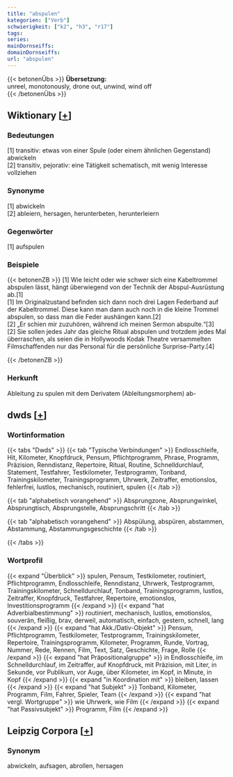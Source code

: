 ```yaml
---
title: "abspulen"
kategorien: ["Verb"]
schwierigkeit: ["k2", "h3", "r17"]
tags:
series:
mainDornseiffs:
domainDornseiffs:
url: "abspulen"
---
```


{{< betonenÜbs >}}
**Übersetzung:**  
unreel, monotonously, drone out, unwind, wind  off  
{{< /betonenÜbs >}}

## Wiktionary [[+](https://de.wiktionary.org/wiki/abspulen)]

### Bedeutungen
[1] transitiv: etwas von einer Spule (oder einem ähnlichen Gegenstand) abwickeln  
[2] transitiv, pejorativ: eine Tätigkeit schematisch, mit wenig Interesse vollziehen  

### Synonyme
[1] abwickeln  
[2] ableiern, hersagen, herunterbeten, herunterleiern  

### Gegenwörter
[1] aufspulen  

### Beispiele
{{< betonenZB >}}
[1] Wie leicht oder wie schwer sich eine Kabeltrommel abspulen lässt, hängt überwiegend von der Technik der Abspul-Ausrüstung ab.[1]  
[1] Im Originalzustand befinden sich dann noch drei Lagen Federband auf der Kabeltrommel. Diese kann man dann auch noch in die kleine Trommel abspulen, so dass man die Feder aushängen kann.[2]  
[2] „Er schien mir zuzuhören, während ich meinen Sermon abspulte.“[3]  
[2] Sie sollen jedes Jahr das gleiche Ritual abspulen und trotzdem jedes Mal überraschen, als seien die in Hollywoods Kodak Theatre versammelten Filmschaffenden nur das Personal für die persönliche Surprise-Party.[4]  

{{< /betonenZB >}}
### Herkunft
Ableitung zu spulen mit dem Derivatem (Ableitungsmorphem) ab-  



## dwds [[+](https://www.dwds.de/wb/abspulen)]

### Wortinformation
{{< tabs "Dwds" >}}
{{< tab "Typische Verbindungen" >}}
Endlosschleife, Hit, Kilometer, Knopfdruck, Pensum, Pflichtprogramm, Phrase, Programm, Präzision, Renndistanz, Repertoire, Ritual, Routine, Schnelldurchlauf, Statement, Testfahrer, Testkilometer, Testprogramm, Tonband, Trainingskilometer, Trainingsprogramm, Uhrwerk, Zeitraffer, emotionslos, fehlerfrei, lustlos, mechanisch, routiniert, spulen
{{< /tab >}}

{{< tab "alphabetisch vorangehend" >}}
Absprungzone, Absprungwinkel, Absprungtisch, Absprungstelle, Absprungschritt
{{< /tab >}}

{{< tab "alphabetisch vorangehend" >}}
Abspülung, abspüren, abstammen, Abstammung, Abstammungsgeschichte
{{< /tab >}}

{{< /tabs >}}

### Wortprofil
{{< expand "Überblick" >}} spulen, Pensum, Testkilometer, routiniert, Pflichtprogramm, Endlosschleife, Renndistanz, Uhrwerk, Testprogramm, Trainingskilometer, Schnelldurchlauf, Tonband, Trainingsprogramm, lustlos, Zeitraffer, Knopfdruck, Testfahrer, Repertoire, emotionslos, Investitionsprogramm {{< /expand >}}
{{< expand "hat Adverbialbestimmung" >}} routiniert, mechanisch, lustlos, emotionslos, souverän, fleißig, brav, derweil, automatisch, einfach, gestern, schnell, lang {{< /expand >}}
{{< expand "hat Akk./Dativ-Objekt" >}} Pensum, Pflichtprogramm, Testkilometer, Testprogramm, Trainingskilometer, Repertoire, Trainingsprogramm, Kilometer, Programm, Runde, Vortrag, Nummer, Rede, Rennen, Film, Text, Satz, Geschichte, Frage, Rolle {{< /expand >}}
{{< expand "hat Präpositionalgruppe" >}} in Endlosschleife, im Schnelldurchlauf, im Zeitraffer, auf Knopfdruck, mit Präzision, mit Liter, in Sekunde, vor Publikum, vor Auge, über Kilometer, im Kopf, in Minute, in Kopf {{< /expand >}}
{{< expand "in Koordination mit" >}} bleiben, lassen {{< /expand >}}
{{< expand "hat Subjekt" >}} Tonband, Kilometer, Programm, Film, Fahrer, Spieler, Team {{< /expand >}}
{{< expand "hat vergl. Wortgruppe" >}} wie Uhrwerk, wie Film {{< /expand >}}
{{< expand "hat Passivsubjekt" >}} Programm, Film {{< /expand >}}

## Leipzig Corpora [[+](https://corpora.uni-leipzig.de/en/res?word=abspulen&corpusId=deu_newscrawl-public_2018)]


### Synonym
abwickeln, aufsagen, abrollen, hersagen

